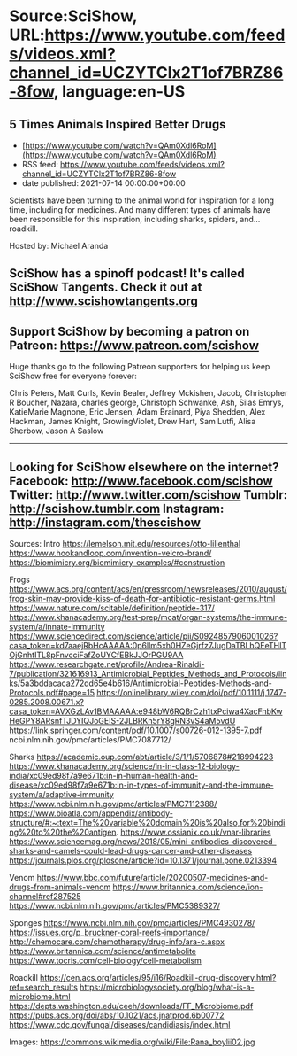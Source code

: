 # Source:SciShow, URL:https://www.youtube.com/feeds/videos.xml?channel_id=UCZYTClx2T1of7BRZ86-8fow, language:en-US

## 5 Times Animals Inspired Better Drugs
 - [https://www.youtube.com/watch?v=QAm0Xdl6RoM](https://www.youtube.com/watch?v=QAm0Xdl6RoM)
 - RSS feed: https://www.youtube.com/feeds/videos.xml?channel_id=UCZYTClx2T1of7BRZ86-8fow
 - date published: 2021-07-14 00:00:00+00:00

Scientists have been turning to the animal world for inspiration for a long time, including for medicines. And many different types of animals have been responsible for this inspiration, including sharks, spiders, and... roadkill.

Hosted by: Michael Aranda

SciShow has a spinoff podcast! It's called SciShow Tangents. Check it out at http://www.scishowtangents.org
----------
Support SciShow by becoming a patron on Patreon: https://www.patreon.com/scishow
----------
Huge thanks go to the following Patreon supporters for helping us keep SciShow free for everyone forever:

Chris Peters, Matt Curls, Kevin Bealer, Jeffrey Mckishen, Jacob, Christopher R Boucher, Nazara, charles george, Christoph Schwanke, Ash, Silas Emrys, KatieMarie Magnone, Eric Jensen, Adam Brainard, Piya Shedden, Alex Hackman, James Knight, GrowingViolet, Drew Hart, Sam Lutfi, Alisa Sherbow, Jason A Saslow

----------
Looking for SciShow elsewhere on the internet?
Facebook: http://www.facebook.com/scishow
Twitter: http://www.twitter.com/scishow
Tumblr: http://scishow.tumblr.com
Instagram: http://instagram.com/thescishow
----------
Sources:
Intro
https://lemelson.mit.edu/resources/otto-lilienthal
https://www.hookandloop.com/invention-velcro-brand/
https://biomimicry.org/biomimicry-examples/#construction

Frogs
https://www.acs.org/content/acs/en/pressroom/newsreleases/2010/august/frog-skin-may-provide-kiss-of-death-for-antibiotic-resistant-germs.html
https://www.nature.com/scitable/definition/peptide-317/
https://www.khanacademy.org/test-prep/mcat/organ-systems/the-immune-system/a/innate-immunity
https://www.sciencedirect.com/science/article/pii/S0924857906001026?casa_token=kd7aaejRbHcAAAAA:0p6llm5xh0HZeGjrfz7JugDaTBLhQEeTHITOjGnhtITL8pFnvcciFafZoUYCfEBkJJOrPGU9AA
https://www.researchgate.net/profile/Andrea-Rinaldi-7/publication/321616913_Antimicrobial_Peptides_Methods_and_Protocols/links/5a3bddacaca272dd65e4b616/Antimicrobial-Peptides-Methods-and-Protocols.pdf#page=15
https://onlinelibrary.wiley.com/doi/pdf/10.1111/j.1747-0285.2008.00671.x?casa_token=AVXGzLAv1BMAAAAA:e948bW6RQBrCzh1txPciwa4XacFnbKwHeGPY8ARsnfTJDYIQJoGEIS-2JLBRKh5rY8gRN3vS4aM5vdU
https://link.springer.com/content/pdf/10.1007/s00726-012-1395-7.pdf
ncbi.nlm.nih.gov/pmc/articles/PMC7087712/ 

Sharks
https://academic.oup.com/abt/article/3/1/1/5706878#218994223
https://www.khanacademy.org/science/in-in-class-12-biology-india/xc09ed98f7a9e671b:in-in-human-health-and-disease/xc09ed98f7a9e671b:in-in-types-of-immunity-and-the-immune-system/a/adaptive-immunity
https://www.ncbi.nlm.nih.gov/pmc/articles/PMC7112388/
https://www.bioatla.com/appendix/antibody-structure/#:~:text=The%20variable%20domain%20is%20also,for%20binding%20to%20the%20antigen.
https://www.ossianix.co.uk/vnar-libraries
https://www.sciencemag.org/news/2018/05/mini-antibodies-discovered-sharks-and-camels-could-lead-drugs-cancer-and-other-diseases
https://journals.plos.org/plosone/article?id=10.1371/journal.pone.0213394

Venom
https://www.bbc.com/future/article/20200507-medicines-and-drugs-from-animals-venom
https://www.britannica.com/science/ion-channel#ref287525
https://www.ncbi.nlm.nih.gov/pmc/articles/PMC5389327/

Sponges
https://www.ncbi.nlm.nih.gov/pmc/articles/PMC4930278/
https://issues.org/p_bruckner-coral-reefs-importance/
http://chemocare.com/chemotherapy/drug-info/ara-c.aspx
https://www.britannica.com/science/antimetabolite 
https://www.tocris.com/cell-biology/cell-metabolism 

Roadkill
https://cen.acs.org/articles/95/i16/Roadkill-drug-discovery.html?ref=search_results 
https://microbiologysociety.org/blog/what-is-a-microbiome.html
https://depts.washington.edu/ceeh/downloads/FF_Microbiome.pdf
https://pubs.acs.org/doi/abs/10.1021/acs.jnatprod.6b00772
https://www.cdc.gov/fungal/diseases/candidiasis/index.html

Images:
https://commons.wikimedia.org/wiki/File:Rana_boylii02.jpg

